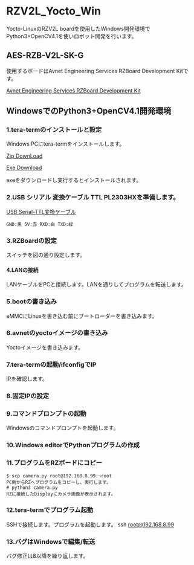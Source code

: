 # RZV2L_Yocto_Win

Yocto-LinuxのRZV2L boardを使用したWindows開発環境でPython3+OpenCV4.1を使いロボット開発を行います。

## AES-RZB-V2L-SK-G

使用するボードはAvnet Engineering Services RZBoard Development Kitです。

[Avnet Engineering Services RZBoard Development Kit](https://www.avnet.com/wps/portal/us/products/avnet-boards/avnet-board-families/rzboard-v2l/)

## WindowsでのPython3+OpenCV4.1開発環境
### 1.tera-termのインストールと設定

Windows PCにtera-termをインストールします。

[Zip DownLoad](https://osdn.net/projects/ttssh2/downloads/74780/teraterm-4.106.zip/)

[Exe Download](https://osdn.net/projects/ttssh2/downloads/74780/teraterm-4.106.exe/)

exeをダウンロードし実行するとインストールされます。

### 2.USB シリアル 変換ケーブル TTL PL2303HXを準備します。

[USB Serial-TTL変換ケーブル](https://www.amazon.co.jp/waves-USB-%E3%82%B7%E3%83%AA%E3%82%A2%E3%83%AB-%E5%A4%89%E6%8F%9B%E3%82%B1%E3%83%BC%E3%83%96%E3%83%AB-PL2303HX/dp/B0779LL5VB/ref=sr_1_17?crid=143FA8FSAD8GK&keywords=usb+serial+%E5%A4%89%E6%8F%9B&qid=1678927636&sprefix=usb+seria%2Caps%2C194&sr=8-17)
```
GND:黒 5V:赤 RXD:白 TXD:緑
```
### 3.RZBoardの設定

スイッチを図の通り設定します。

#### 4.LANの接続

LANケーブルをPCと接続します。LANを通りしてプログラムを転送します。

### 5.bootの書き込み

eMMCにLinuxを書き込む前にブートローダーを書き込みます。

### 6.avnetのyoctoイメージの書き込み

Yoctoイメージを書き込みます。

### 7.tera-termの起動/ifconfigでIP

IPを確認します。

### 8.固定IPの設定



### 9.コマンドプロンプトの起動

Windowsのコマンドプロンプトを起動します。

### 10.Windows editorでPythonプログラムの作成


### 11.プログラムをRZボードにコピー
```
$ scp camera.py root@192.168.8.99:~root
PC側からRZへプログラムをコピーし、実行します。
# python3 camera.py
RZに接続したDisplayにカメラ画像が表示されます。
```
### 12.tera-termでプログラム起動

SSHで接続します。プログラムを起動します。
ssh root@192.168.8.99

### 13.バグはWindowsで編集/転送

バグ修正は8以降を繰り返します。


